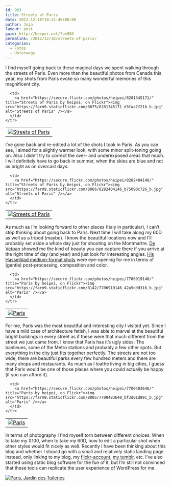 ```yaml
---
id: 903
title: Streets of Paris
date: 2012-12-18T18:25:45+00:00
author: Jojo
layout: post
guid: http://heipei.net/?p=903
permalink: /2012/12/18/streets-of-paris/
categories:
  - Fotos
  - Unterwegs
---
```

I find myself going back to these magical days we spent walking through the streets of Paris. Even more than the beautiful photos from Canada this year, my shots from Paris evoke so many wonderful memories of this magnificent city.

<div class="aligncenter">
  <table>
    <tr>
      <td>
        <a href="https://secure.flickr.com/photos/heipei/8281349235/" title="Streets of Paris by heipei, on Flickr"><img src="https://farm9.staticflickr.com/8065/8281349235_ffb8f7f5db_b.jpg" alt="Streets of Paris" /></a>
      </td>
      
      <td>
        <a href="https://secure.flickr.com/photos/heipei/8281345171/" title="Streets of Paris by heipei, on Flickr"><img src="https://farm9.staticflickr.com/8075/8281345171_d3faa7f21b_b.jpg" alt="Streets of Paris" /></a>
      </td>
    </tr>
  </table>
</div>

I&#8217;ve gone back and re-edited a lot of the shots I took in Paris. As you can see, I aimed for a slightly warmer look, with some minor split-toning going on. Also I didn&#8217;t try to correct the over- and underexposed areas that much. I will definitely have to go back in summer, when the skies are blue and not as bright as on overcast days.

<div class="aligncenter">
  <table>
    <tr>
      <td>
        <a href="https://secure.flickr.com/photos/heipei/8281347853/" title="Streets of Paris by heipei, on Flickr"><img src="https://farm9.staticflickr.com/8501/8281347853_642eae9dec_b.jpg" alt="Streets of Paris" /></a>
      </td>
      
      <td>
        <a href="https://secure.flickr.com/photos/heipei/8282404146/" title="Streets of Paris by heipei, on Flickr"><img src="https://farm9.staticflickr.com/8066/8282404146_b75090c726_b.jpg" alt="Streets of Paris" /></a>
      </td>
    </tr>
  </table>
</div>

As much as I&#8217;m looking forward to other places (Italy in particular), I can&#8217;t stop thinking about going back to Paris. Next time I will take along my 60D as well as a tripod (maybe). I know the beautiful locations now and I&#8217;ll probably set aside a whole day just for shooting on the Montmartre. [De Vetpan](http://vetpan.de/) showed me the kind of beauty you can capture there if you arrive at the right time of day (and year) and just look for interesting angles. [His Hasselblad medium-format shots](http://vetpan.de/hasselblad/) were eye-opening for me in terms of (gentle) post-processing, composition and color.

<div class="aligncenter">
  <table>
    <tr>
      <td>
        <a href="https://secure.flickr.com/photos/heipei/7700488132/" title="Paris by heipei, on Flickr"><img src="https://farm9.staticflickr.com/8012/7700488132_c778c471d6_b.jpg" alt="Paris" /></a>
      </td>
      
      <td>
        <a href="https://secure.flickr.com/photos/heipei/7706919146/" title="Paris by heipei, on Flickr"><img src="https://farm9.staticflickr.com/8142/7706919146_42a5ddd316_b.jpg" alt="Paris" /></a>
      </td>
    </tr>
  </table>
</div>

For me, Paris was the most beautiful and interesting city I visited yet. Since I have a mild case of architecture fetish, I was able to marvel at the beautiful bright buildings in every street as if these were that much different from the street we just came from. I know that Paris has it&#8217;s ugly sides: The banlieues, some of the Metro stations and probably a few other spots. But everything in the city just fits together perfectly. The streets are not too wide, there are beautiful parks every few hundred meters and there are many shops and restaurants. As much as I loathe living in big cities, I guess that Paris would be one of those places where you could actually be happy (if you can afford it).

<div class="aligncenter">
  <table>
    <tr>
      <td>
        <a href="https://secure.flickr.com/photos/heipei/7706922426/" title="Paris by heipei, on Flickr"><img src="https://farm8.staticflickr.com/7119/7706922426_cf453880c4_b.jpg" alt="Paris" /></a>
      </td>
      
      <td>
        <a href="https://secure.flickr.com/photos/heipei/7700483640/" title="Paris by heipei, on Flickr"><img src="https://farm9.staticflickr.com/8005/7700483640_bf3d01d89c_b.jpg" alt="Paris" /></a>
      </td>
    </tr>
  </table>
</div>

In terms of photography I find myself torn between different choices: When to take my X100, when to take my 60D, how to edit a particular shot when other styles would fit nicely as well. Recently I have been thinking about this blog and whether I should go with a small and relatively static landing page instead, only linking to my blog, my [flickr-account](https://secure.flickr.com/photos/heipei), [my tumblr](http://tumblr.heipei.net/), etc. I&#8217;ve also started using static blog software for the fun of it, but I&#8217;m still not convinced that these tools can replicate the user experience of WordPress for me.

<div class="aligncenter">
  <a href="https://secure.flickr.com/photos/heipei/8284773714/" title="Paris, Jardin des Tuileries by heipei, on Flickr"><img src="https://farm9.staticflickr.com/8357/8284773714_685695139c_b.jpg" alt="Paris, Jardin des Tuileries" class="center" /></a>
</div>
